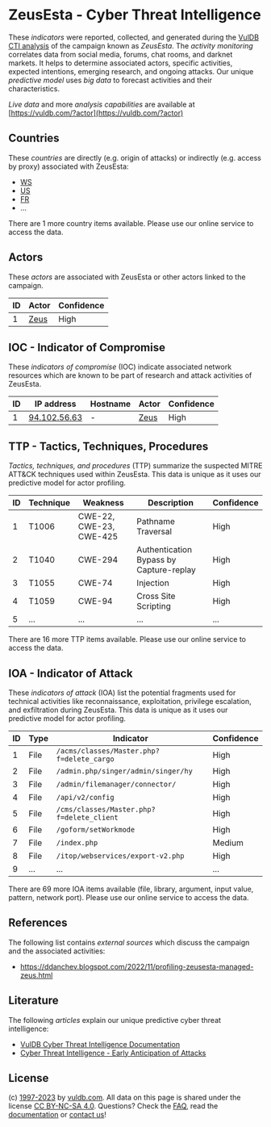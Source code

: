 # ZeusEsta - Cyber Threat Intelligence

These _indicators_ were reported, collected, and generated during the [VulDB CTI analysis](https://vuldb.com/?kb.cti) of the campaign known as _ZeusEsta_. The _activity monitoring_ correlates data from social media, forums, chat rooms, and darknet markets. It helps to determine associated actors, specific activities, expected intentions, emerging research, and ongoing attacks. Our unique _predictive model_ uses _big data_ to forecast activities and their characteristics.

_Live data_ and more _analysis capabilities_ are available at [https://vuldb.com/?actor](https://vuldb.com/?actor)

## Countries

These _countries_ are directly (e.g. origin of attacks) or indirectly (e.g. access by proxy) associated with ZeusEsta:

* [WS](https://vuldb.com/?country.ws)
* [US](https://vuldb.com/?country.us)
* [FR](https://vuldb.com/?country.fr)
* ...

There are 1 more country items available. Please use our online service to access the data.

## Actors

These _actors_ are associated with ZeusEsta or other actors linked to the campaign.

ID | Actor | Confidence
-- | ----- | ----------
1 | [Zeus](https://vuldb.com/?actor.zeus) | High

## IOC - Indicator of Compromise

These _indicators of compromise_ (IOC) indicate associated network resources which are known to be part of research and attack activities of ZeusEsta.

ID | IP address | Hostname | Actor | Confidence
-- | ---------- | -------- | ----- | ----------
1 | [94.102.56.63](https://vuldb.com/?ip.94.102.56.63) | - | [Zeus](https://vuldb.com/?actor.zeus) | High

## TTP - Tactics, Techniques, Procedures

_Tactics, techniques, and procedures_ (TTP) summarize the suspected MITRE ATT&CK techniques used within ZeusEsta. This data is unique as it uses our predictive model for actor profiling.

ID | Technique | Weakness | Description | Confidence
-- | --------- | -------- | ----------- | ----------
1 | T1006 | CWE-22, CWE-23, CWE-425 | Pathname Traversal | High
2 | T1040 | CWE-294 | Authentication Bypass by Capture-replay | High
3 | T1055 | CWE-74 | Injection | High
4 | T1059 | CWE-94 | Cross Site Scripting | High
5 | ... | ... | ... | ...

There are 16 more TTP items available. Please use our online service to access the data.

## IOA - Indicator of Attack

These _indicators of attack_ (IOA) list the potential fragments used for technical activities like reconnaissance, exploitation, privilege escalation, and exfiltration during ZeusEsta. This data is unique as it uses our predictive model for actor profiling.

ID | Type | Indicator | Confidence
-- | ---- | --------- | ----------
1 | File | `/acms/classes/Master.php?f=delete_cargo` | High
2 | File | `/admin.php/singer/admin/singer/hy` | High
3 | File | `/admin/filemanager/connector/` | High
4 | File | `/api/v2/config` | High
5 | File | `/cms/classes/Master.php?f=delete_client` | High
6 | File | `/goform/setWorkmode` | High
7 | File | `/index.php` | Medium
8 | File | `/itop/webservices/export-v2.php` | High
9 | ... | ... | ...

There are 69 more IOA items available (file, library, argument, input value, pattern, network port). Please use our online service to access the data.

## References

The following list contains _external sources_ which discuss the campaign and the associated activities:

* https://ddanchev.blogspot.com/2022/11/profiling-zeusesta-managed-zeus.html

## Literature

The following _articles_ explain our unique predictive cyber threat intelligence:

* [VulDB Cyber Threat Intelligence Documentation](https://vuldb.com/?kb.cti)
* [Cyber Threat Intelligence - Early Anticipation of Attacks](https://www.scip.ch/en/?labs.20201022)

## License

(c) [1997-2023](https://vuldb.com/?kb.changelog) by [vuldb.com](https://vuldb.com/?kb.about). All data on this page is shared under the license [CC BY-NC-SA 4.0](https://creativecommons.org/licenses/by-nc-sa/4.0/). Questions? Check the [FAQ](https://vuldb.com/?kb.faq), read the [documentation](https://vuldb.com/?kb) or [contact us](https://vuldb.com/?contact)!
